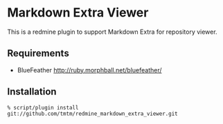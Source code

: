 Markdown Extra Viewer
=====================

This is a redmine plugin to support Markdown Extra for repository viewer.

Requirements
------------

* BlueFeather http://ruby.morphball.net/bluefeather/

Installation
------------

    % script/plugin install git://github.com/tmtm/redmine_markdown_extra_viewer.git
